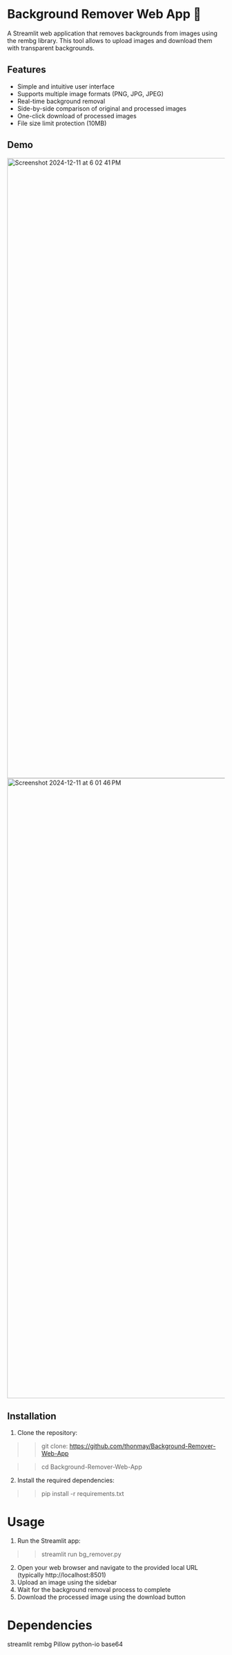 # Background Remover Web App 🎨
 
 A Streamlit web application that removes backgrounds from images using the rembg library. This tool allows to upload images and download them with transparent backgrounds.

## Features

- Simple and intuitive user interface
- Supports multiple image formats (PNG, JPG, JPEG)
- Real-time background removal
- Side-by-side comparison of original and processed images
- One-click download of processed images
- File size limit protection (10MB)

## Demo
<img width="1434" alt="Screenshot 2024-12-11 at 6 02 41 PM" src="https://github.com/user-attachments/assets/1edd4fec-a33e-40a1-9511-e8d303b6f4a9" />

<img width="1434" alt="Screenshot 2024-12-11 at 6 01 46 PM" src="https://github.com/user-attachments/assets/6c0600cf-5650-4d54-97fe-65b82acfde0b" />


## Installation

1. Clone the repository:

>>  git clone: https://github.com/thonmay/Background-Remover-Web-App

>>  cd Background-Remover-Web-App

2. Install the required dependencies:

>>  pip install -r requirements.txt

# Usage
1. Run the Streamlit app:
>> streamlit run bg_remover.py
2. Open your web browser and navigate to the provided local URL (typically http://localhost:8501)
3. Upload an image using the sidebar
4. Wait for the background removal process to complete
5. Download the processed image using the download button


# Dependencies
streamlit
rembg
Pillow
python-io
base64

